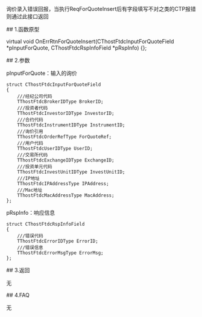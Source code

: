 <p>询价录入错误回报，当执行ReqForQuoteInsert后有字段填写不对之类的CTP报错则通过此接口返回</p>
<span class="anchor" id="fccc7b65-ed26-41c0-a07f-900c55e75522"></span>
## 1.函数原型
<p>virtual void OnErrRtnForQuoteInsert(CThostFtdcInputForQuoteField *pInputForQuote, CThostFtdcRspInfoField *pRspInfo) {};</p>
<span class="anchor" id="a9694b1f-fd6e-44fc-84da-a42330bb0694"></span>
## 2.参数
<p>pInputForQuote：输入的询价</p>
<pre><code>struct CThostFtdcInputForQuoteField
{
    ///经纪公司代码
    TThostFtdcBrokerIDType BrokerID;
    ///投资者代码
    TThostFtdcInvestorIDType InvestorID;
    ///合约代码
    TThostFtdcInstrumentIDType InstrumentID;
    ///询价引用
    TThostFtdcOrderRefType ForQuoteRef;
    ///用户代码
    TThostFtdcUserIDType UserID;
    ///交易所代码
    TThostFtdcExchangeIDType ExchangeID;
    ///投资单元代码
    TThostFtdcInvestUnitIDType InvestUnitID;
    ///IP地址
    TThostFtdcIPAddressType IPAddress;
    ///Mac地址
    TThostFtdcMacAddressType MacAddress;
};
</code></pre>
<p>pRspInfo：响应信息</p>
<pre><code>struct CThostFtdcRspInfoField
{
    ///错误代码
    TThostFtdcErrorIDType ErrorID;
    ///错误信息
    TThostFtdcErrorMsgType ErrorMsg;
};
</code></pre>
<span class="anchor" id="07f2b1c5-bf57-4dbb-b79a-28a7e4a85b2e"></span>
## 3.返回
<p>无</p>
<span class="anchor" id="c2cd3d27-492c-4d26-8cd6-2c63f1dedb93"></span>
## 4.FAQ
<p>无</p>
